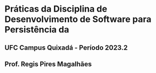 # Práticas da Disciplina de Desenvolvimento de Software para Persistência da 
## UFC Campus Quixadá - Período 2023.2
## Prof. Regis Pires Magalhães


